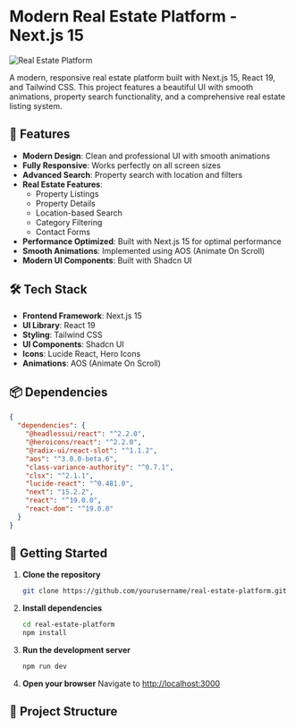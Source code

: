 # Modern Real Estate Platform - Next.js 15

![Real Estate Platform](public/assets/preview.png)

A modern, responsive real estate platform built with Next.js 15, React 19, and Tailwind CSS. This project features a beautiful UI with smooth animations, property search functionality, and a comprehensive real estate listing system.

## 🚀 Features

- **Modern Design**: Clean and professional UI with smooth animations
- **Fully Responsive**: Works perfectly on all screen sizes
- **Advanced Search**: Property search with location and filters
- **Real Estate Features**:
  - Property Listings
  - Property Details
  - Location-based Search
  - Category Filtering
  - Contact Forms
- **Performance Optimized**: Built with Next.js 15 for optimal performance
- **Smooth Animations**: Implemented using AOS (Animate On Scroll)
- **Modern UI Components**: Built with Shadcn UI

## 🛠️ Tech Stack

- **Frontend Framework**: Next.js 15
- **UI Library**: React 19
- **Styling**: Tailwind CSS
- **UI Components**: Shadcn UI
- **Icons**: Lucide React, Hero Icons
- **Animations**: AOS (Animate On Scroll)

## 📦 Dependencies

```json
{
  "dependencies": {
    "@headlessui/react": "^2.2.0",
    "@heroicons/react": "^2.2.0",
    "@radix-ui/react-slot": "^1.1.2",
    "aos": "^3.0.0-beta.6",
    "class-variance-authority": "^0.7.1",
    "clsx": "^2.1.1",
    "lucide-react": "^0.481.0",
    "next": "15.2.2",
    "react": "^19.0.0",
    "react-dom": "^19.0.0"
  }
}
```

## 🚀 Getting Started

1. **Clone the repository**
   ```bash
   git clone https://github.com/yourusername/real-estate-platform.git
   ```

2. **Install dependencies**
   ```bash
   cd real-estate-platform
   npm install
   ```

3. **Run the development server**
   ```bash
   npm run dev
   ```

4. **Open your browser**
   Navigate to [http://localhost:3000](http://localhost:3000)

## 📁 Project Structure
